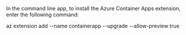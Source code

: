 In the command line app, to install the Azure Container Apps extension, enter the following command: 

az extension add --name containerapp --upgrade --allow-preview true